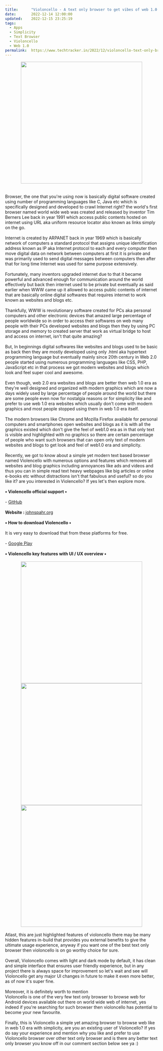 ```yaml
---
title:		"Violoncello - A text only browser to get vibes of web 1.0 era."
date:		2022-12-14 12:00:00
updated:	2022-12-15 23:25:19
tags: 
  - Apps
  - Simplicity
  - Text Browser
  - Violoncello
  - Web 1.0	
permalink:	https://www.techtracker.in/2022/12/violoncello-text-only-browser-to-get.html
---
```


<div class="separator" style="clear: both; text-align: center;">
  <a href="https://lh3.googleusercontent.com/-hd4hy8RtdU0/Y5oDt4SKpeI/AAAAAAAAPvo/fXUhAbl92LIvB710fMh61Y8OZ6jLmQKGACNcBGAsYHQ/s1600/1671037874464194-0.png" imageanchor="1" style="margin-left: 1em; margin-right: 1em;">
    <img border="0" src="https://lh3.googleusercontent.com/-hd4hy8RtdU0/Y5oDt4SKpeI/AAAAAAAAPvo/fXUhAbl92LIvB710fMh61Y8OZ6jLmQKGACNcBGAsYHQ/s1600/1671037874464194-0.png" width="400">
  </a>
</div><div><br></div><div><br></div><div>Browser, the one that you're using now is basically digital software created using number of programming languages like C, Java etc which is specifically designed and developed to crawl Internet right? the world's first browser named world wide web was created and released by inventor Tim Berners Lee back in year 1991 which access public contents hosted on internet using URL aka uniform resource locator also known as links simply on the go.</div><div><br></div><div>Internet is created by ARPANET back in year 1969 which is basically network of computers a standard protocol that assigns unique identification address known as IP aka Internet protocol to each and every computer then move digital data on network between computers at first it is private and was primarily used to send digital messages between computers then after that for long time Internet was used for same purpose extensively.</div><div><br></div><div>Fortunately, many inventors upgraded internet due to that it became powerful and advanced enough for communication around the world effectively but back then internet used to be private but eventually as said earlier when WWW came up it allowed to access public contents of internet that are basically online digital softwares that requires internet to work known as websites and blogs etc.</div><div><br></div><div>Thankfully, WWW is revolutionary software created for PCs aka personal computers and other electronic devices that amazed large percentage of people worldwide so in order to access their softwares on web many people with their PCs developed websites and blogs then they by using PC storage and memory to created server that work as virtual bridge to host and access on internet, isn't that quite amazing?</div><div><br></div><div>But, In beginnings digital softwares like websites and blogs used to be basic as back then they are mostly developed using only .html aka hypertext programming language but eventually mainly since 20th century in Web 2.0 people started using numerous programming languages like CSS, PHP, JavaScript etc in that process we got modern websites and blogs which look and feel super cool and awesome.</div><div><br></div><div>Even though, web 2.0 era websites and blogs are better then web 1.0 era as they're well designed and organized with modern graphics which are now a days widely used by large percentage of people around the world but there are some people even now for nostalgia reasons or for simplicity like and prefer to use web 1.0 era websites which usually don't come with modern graphics and most people stopped using them in web 1.0 era itself.</div><div><br></div><div>The modern browsers like Chrome and Mozilla Firefox available for personal computers and smartphones open websites and blogs as it is with all the graphics existed which don't give the feel of web1.0 era as in that only text is visible and highlighted with no graphics so there are certain percentage of people who want such browsers that can open only text of modern websites and blogs to get look and feel of web1.0 era and simplicity.</div><div><br></div><div>Recently, we got to know about a simple yet modern text based browser named Violencello with numerous options and features which removes all websites and blog graphics including annoyances like ads and videos and thus you can in simple read text heavy webpages like big articles or online e-books etc without distractions isn't that fabulous and useful? so do you like it? are you interested in Violencello? If yes let's then explore more.</div><div><b><br></b></div><div><b>• Violencello official support •</b></div><div><b><br></b></div><div>- <a href="https://github.com/johnspahr">GitHub</a></div><div><b><br></b></div><div><b>Website : </b><a href="http://johnspahr.org">johnspahr.org</a></div><div><b><br></b></div><div><b>• How to download&nbsp;</b><b>Violencello •</b></div><div><b><br></b></div><div>It is very easy to download that from these platforms for free.</div><div><br></div><div>- <a href="https://play.google.com/store/apps/details?id=com.tectrasystems.violoncello">Google Play</a></div><div><b><br></b></div><div><b>•&nbsp;</b><b>Violencello key features with UI / UX overview •</b></div><div><b><br></b></div><div><b><div class="separator" style="clear: both; text-align: center;">
  <a href="https://lh3.googleusercontent.com/-B3N4UZS4O-U/Y5rxls2O7oI/AAAAAAAAPwE/heEfg7XInU4A4nn-7-Htp3jc4PEnRhENQCNcBGAsYHQ/s1600/1671098769592345-0.png" imageanchor="1" style="margin-left: 1em; margin-right: 1em;">
    <img border="0" src="https://lh3.googleusercontent.com/-B3N4UZS4O-U/Y5rxls2O7oI/AAAAAAAAPwE/heEfg7XInU4A4nn-7-Htp3jc4PEnRhENQCNcBGAsYHQ/s1600/1671098769592345-0.png" width="400">
  </a>
</div><div class="separator" style="clear: both; text-align: center;">
  <a href="https://lh3.googleusercontent.com/-bR5LhF3KuKU/Y5rxkSXgCkI/AAAAAAAAPwA/xt4YYhRxvFU-TfXi7gOhPS3tXrDxXy0nwCNcBGAsYHQ/s1600/1671098764230915-1.png" imageanchor="1" style="margin-left: 1em; margin-right: 1em;">
    <img border="0" src="https://lh3.googleusercontent.com/-bR5LhF3KuKU/Y5rxkSXgCkI/AAAAAAAAPwA/xt4YYhRxvFU-TfXi7gOhPS3tXrDxXy0nwCNcBGAsYHQ/s1600/1671098764230915-1.png" width="400">
  </a>
</div><div class="separator" style="clear: both; text-align: center;">
  <a href="https://lh3.googleusercontent.com/-_98fhww6Bv4/Y5rxi_B8DCI/AAAAAAAAPv8/ngH2GfGbjrwlF84mJKzsKOVF5ixBjsQzwCNcBGAsYHQ/s1600/1671098758888558-2.png" imageanchor="1" style="margin-left: 1em; margin-right: 1em;">
    <img border="0" src="https://lh3.googleusercontent.com/-_98fhww6Bv4/Y5rxi_B8DCI/AAAAAAAAPv8/ngH2GfGbjrwlF84mJKzsKOVF5ixBjsQzwCNcBGAsYHQ/s1600/1671098758888558-2.png" width="400">
  </a>
</div><br></b></div><div>Atlast, this are just highlighted features of violoncello there may be many hidden features in-build that provides you external benefits to give the ultimate usage experience, anyway if you want one of the best text only browser then violoncello is on go worthy choice for sure.</div><div><br></div><div>Overall, Violoncello comes with light and dark mode by default, it has clean and simple interface that ensures user friendly experience, but in any project there is always space for improvement so let's wait and see will Violoncello get any major UI changes in future to make it even more better, as of now it's super fine.</div><div><br></div><div>Moreover, it is definitely worth to mention&nbsp;</div><div>Violoncello is one of the very few text only browser to browse web for Android devices available out there on world wide web of internet, yes indeed if you're searching for such browser then violoncello has potential to become your new favourite.</div><div><br></div><div>Finally, this is Violoncello a simple yet amazing browser to browse web like in web 1.0 era with simplicity, are you an existing user of Violoncello? If yes do say your experience and mention why you like and prefer to use Violoncello browser over other text only browser and is there any better text only browser you know off in our comment section below see ya :)</div>
<!-- no comments on this post -->